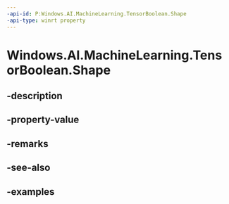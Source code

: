 ```yaml
---
-api-id: P:Windows.AI.MachineLearning.TensorBoolean.Shape
-api-type: winrt property
---
```


<!-- Property syntax.
public IVectorView<long> Shape { get; }
-->

# Windows.AI.MachineLearning.TensorBoolean.Shape

## -description

## -property-value

## -remarks

## -see-also

## -examples

